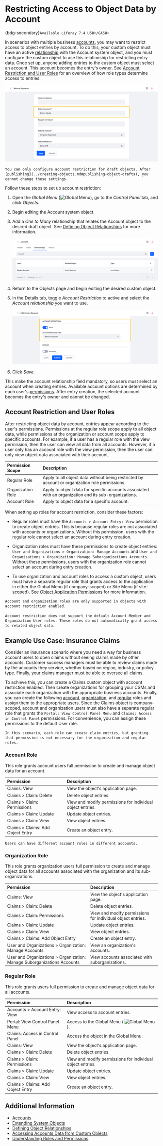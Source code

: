 # Restricting Access to Object Data by Account

{bdg-secondary}`Available Liferay 7.4 U58+/GA58+`

In scenarios with multiple business [accounts](../../../../users-and-permissions/accounts.md), you may want to restrict access to object entries by account. To do this, your custom object must have an active [relationship](../defining-object-relationships.md) with the Account system object, and you must configure the custom object to use this relationship for restricting entry data. Once set up, anyone adding entries to the custom object must select an account. This account becomes the entry's owner. See [Account Restriction and User Roles](#account-restriction-and-user-roles) for an overview of how role types determine access to entries.

![Restrict access to custom object entries by account.](./restricting-access-to-object-data-by-account/images/01.png)

```{important}
You can only configure account restriction for draft objects. After [publishing](../creating-objects.md#publishing-object-drafts), you cannot change these settings.
```

Follow these steps to set up account restriction:

1. Open the *Global Menu* (![Global Menu](../../../../images/icon-applications-menu.png)), go to the *Control Panel* tab, and click *Objects*.

1. Begin editing the Account system object.

1. Add a *One to Many* relationship that relates the Account object to the desired draft object. See [Defining Object Relationships](../relationships/defining-object-relationships.md) for more information.

   ![Relate the Account system object to the desired custom object.](./restricting-access-to-object-data-by-account/images/02.png)

1. Return to the Objects page and begin editing the desired custom object.

1. In the Details tab, toggle *Account Restriction* to active and select the *Account relationship* you want to use.

   ![Toggle Account Restriction to active and select the account relationship you want to use.](./restricting-access-to-object-data-by-account/images/03.png)

1. Click *Save*.

This make the account relationship field mandatory, so users must select an account when creating entries. Available account options are determined by each user's [permissions](#account-restriction-and-user-roles). After entry creation, the selected account becomes the entry's owner and cannot be changed.

## Account Restriction and User Roles

After restricting object data by account, entries appear according to the user's permissions. Permissions at the regular role scope apply to all object data, while permissions at the organization or account scope apply to specific accounts. For example, if a user has a regular role with the view permission, then the user can view all data from all accounts. However, if a user only has an account role with the view permission, then the user can only view object data associated with their account.

| Permission Scope | Description |
| :--- | :--- |
| Regular Role | Apply to all object data without being restricted by account or organization role permissions. |
| Organization Role | Apply to object data for specific accounts associated with an organization and its sub-organizations. |
| Account Role | Apply to object data for a specific account. |

When setting up roles for account restriction, consider these factors:

* Regular roles must have the `Accounts > Account Entry: View` permission to create object entries. This is because regular roles are not associated with accounts or organizations. Without this permission, users with the regular role cannot select an account during entry creation.

* Organization roles must have these permissions to create object entries: `User and Organizations > Organization: Manage Accounts` and `User and Organizations > Organization: Manage Suborganizations Accounts`. Without these permissions, users with the organization role cannot select an account during entry creation.

* To use organization and account roles to access a custom object, users must have a separate regular role that grants access to the application in either the Global Menu (if company-scoped) or Site Menu (if site-scoped). See [Object Application Permissions](../../understanding-object-integrations/permissions-framework-integration.md#application-permissions) for more information.

```{important}
Account and organization roles are only supported in objects with account restriction enabled.

Account restriction does not support the default Account Member and Organization User roles. These roles do not automatically grant access to related object data.
```

## Example Use Case: Insurance Claims

Consider an insurance scenario where you need a way for business account users to open claims without seeing claims made by other accounts. Customer success managers must be able to review claims made by the accounts they service, whether based on region, industry, or policy type. Finally, your claims manager must be able to oversee all claims.

To achieve this, you can create a Claims custom object with account restriction enabled. Then create organizations for grouping your CSMs and associate each organization with the appropriate business accounts. Finally, you can create the following [account](#account-role), [organization](#organization-role), and [regular](#regular-role) roles and assign them to the appropriate users. Since the Claims object is company-scoped, account and organization users must also have a separate regular role that grants the `Portal: View Control Panel Menu` and `Claims: Access in Control Panel` permissions. For convenience, you can assign these permissions to the default User role.

```{note}
In this scenario, each role can create claim entries, but granting that permission is not necessary for the organization and regular roles.
```

### Account Role

This role grants account users full permission to create and manage object data for an account.

| Permission | Description |
| :--- | :--- |
| Claims: View | View the object's application page. |
| Claims > Claim: Delete | Delete object entries. |
| Claims > Claim: Permissions | View and modify permissions for individual object entries. |
| Claims > Claim: Update | Update object entries. |
| Claims > Claim: View | View object entries. |
| Claims > Claims: Add Object Entry | Create an object entry. |

```{tip}
Users can have different account roles in different accounts.
```

### Organization Role

This role grants organization users full permission to create and manage object data for all accounts associated with the organization and its sub-organizations.

| Permission | Description |
| :--- | :--- |
| Claims: View | View the object's application page. |
| Claims > Claim: Delete | Delete object entries. |
| Claims > Claim: Permissions | View and modify permissions for individual object entries. |
| Claims > Claim: Update | Update object entries. |
| Claims > Claim: View | View object entries. |
| Claims > Claims: Add Object Entry | Create an object entry. |
| User and Organizations > Organization: Manage Accounts | View an organization's accounts. |
| User and Organizations > Organization: Manage Suborganizations Accounts | View accounts associated with suborganizations. |

### Regular Role

This role grants users full permission to create and manage object data for all accounts.

| Permission | Description |
| :--- | :--- |
| Accounts > Account Entry: View | View access to account entries. |
| Portal: View Control Panel Menu | Access to the Global Menu ( ![Global Menu](../../../../images/icon-applications-menu.png) ). |
| Claims: Access in Control Panel | Access the object in the Global Menu. |
| Claims: View | View the object's application page. |
| Claims > Claim: Delete | Delete object entries. |
| Claims > Claim: Permissions | View and modify permissions for individual object entries. |
| Claims > Claim: Update | Update object entries. |
| Claims > Claim: View | View object entries. |
| Claims > Claims: Add Object Entry | Create an object entry. |

## Additional Information

* [Accounts](../../../../users-and-permissions/accounts.md)
* [Extending System Objects](../extending-system-objects.md)
* [Defining Object Relationships](../relationships/defining-object-relationships.md)
* [Accessing Accounts Data from Custom Objects](./accessing-accounts-data-from-custom-objects.md)
* [Understanding Roles and Permissions](../../../../users-and-permissions/roles-and-permissions/understanding-roles-and-permissions.md)
